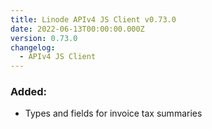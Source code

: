 ```yaml
---
title: Linode APIv4 JS Client v0.73.0
date: 2022-06-13T00:00:00.000Z
version: 0.73.0
changelog:
  - APIv4 JS Client
---
```


### Added:
- Types and fields for invoice tax summaries
